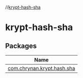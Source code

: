 //[krypt-hash-sha](index.md)

# krypt-hash-sha

## Packages

| Name |
|---|
| [com.chrynan.krypt.hash.sha](krypt-hash-sha/com.chrynan.krypt.hash.sha/index.md) |
